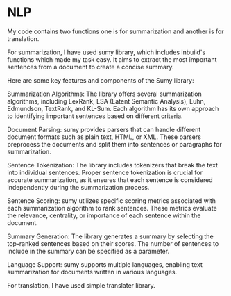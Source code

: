 # NLP
My code contains two functions one is for summarization and another is for translation.

For summarization, I have used sumy library, which includes inbuild's functions which made my task easy.
It aims to extract the most important sentences from a document to create a concise summary.

Here are some key features and components of the Sumy library:

Summarization Algorithms: The library offers several summarization algorithms, including LexRank, LSA (Latent Semantic Analysis), Luhn, Edmundson, TextRank, and KL-Sum. Each algorithm has its own approach to identifying important sentences based on different criteria.

Document Parsing: sumy provides parsers that can handle different document formats such as plain text, HTML, or XML. These parsers preprocess the documents and split them into sentences or paragraphs for summarization.

Sentence Tokenization: The library includes tokenizers that break the text into individual sentences. Proper sentence tokenization is crucial for accurate summarization, as it ensures that each sentence is considered independently during the summarization process.

Sentence Scoring: sumy utilizes specific scoring metrics associated with each summarization algorithm to rank sentences. These metrics evaluate the relevance, centrality, or importance of each sentence within the document.

Summary Generation: The library generates a summary by selecting the top-ranked sentences based on their scores. The number of sentences to include in the summary can be specified as a parameter.

Language Support: sumy supports multiple languages, enabling text summarization for documents written in various languages.

For translation, I have used simple translater library.

